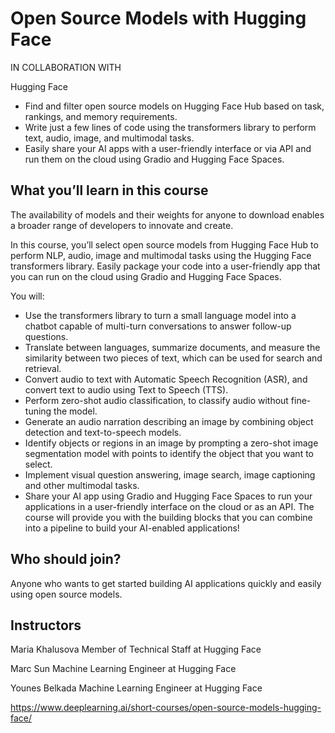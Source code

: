 # Open Source Models with Hugging Face

IN COLLABORATION WITH

Hugging Face

* Find and filter open source models on Hugging Face Hub based on task, rankings, and memory requirements.
* Write just a few lines of code using the transformers library to perform text, audio, image, and multimodal tasks.
* Easily share your AI apps with a user-friendly interface or via API and run them on the cloud using Gradio and Hugging Face Spaces.

## What you’ll learn in this course

The availability of models and their weights for anyone to download enables a broader range of developers to innovate and create.

In this course, you’ll select open source models from Hugging Face Hub to perform NLP, audio, image and multimodal tasks using the Hugging Face transformers library. Easily package your code into a user-friendly app that you can run on the cloud using Gradio and Hugging Face Spaces.

You will:

* Use the transformers library to turn a small language model into a chatbot capable of multi-turn conversations to answer follow-up questions.
* Translate between languages, summarize documents, and measure the similarity between two pieces of text, which can be used for search and retrieval.
* Convert audio to text with Automatic Speech Recognition (ASR), and convert text to audio using Text to Speech (TTS).
* Perform zero-shot audio classification, to classify audio without fine-tuning the model.
* Generate an audio narration describing an image by combining object detection and text-to-speech models.  
* Identify objects or regions in an image by prompting a zero-shot image segmentation model with points to identify the object that you want to select.
* Implement visual question answering, image search, image captioning and other multimodal tasks.
* Share your AI app using Gradio and Hugging Face Spaces to run your applications in a user-friendly interface on the cloud or as an API. 
The course will provide you with the building blocks that you can combine into a pipeline to build your AI-enabled applications!

## Who should join?

Anyone who wants to get started building AI applications quickly and easily using open source models.

## Instructors

Maria Khalusova
Member of Technical Staff at Hugging Face

Marc Sun
Machine Learning Engineer at Hugging Face

Younes Belkada
Machine Learning Engineer at Hugging Face

https://www.deeplearning.ai/short-courses/open-source-models-hugging-face/